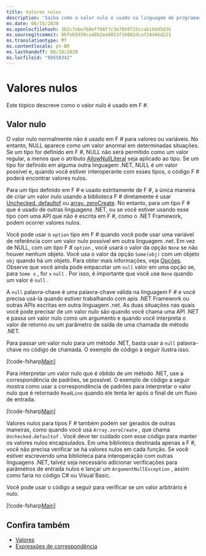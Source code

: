 ```yaml
---
title: Valores nulos
description: 'Saiba como o valor nulo é usado na linguagem de programação F #.'
ms.date: 08/15/2020
ms.openlocfilehash: 3b2c7ebe7b8eff08f7c3e76b9715ccab1bbd5d36
ms.sourcegitcommit: 8bfeb5930ca48b2ee6053f16082dcaf24d46d221
ms.translationtype: MT
ms.contentlocale: pt-BR
ms.lasthandoff: 08/18/2020
ms.locfileid: "88558342"
---
```

# <a name="null-values"></a>Valores nulos

Este tópico descreve como o valor nulo é usado em F #.

## <a name="null-value"></a>Valor nulo

O valor nulo normalmente não é usado em F # para valores ou variáveis. No entanto, NULL aparece como um valor anormal em determinadas situações. Se um tipo for definido em F #, NULL não será permitido como um valor regular, a menos que o atributo [AllowNullLiteral](https://fsharp.github.io/fsharp-core-docs/reference/fsharp-core-allownullliteralattribute.html#Value) seja aplicado ao tipo. Se um tipo for definido em alguma outra linguagem .NET, NULL é um valor possível e, quando você estiver interoperante com esses tipos, o código F # poderá encontrar valores nulos.

Para um tipo definido em F # e usado estritamente de F #, a única maneira de criar um valor nulo usando a biblioteca F # diretamente é usar [Unchecked. defaultof](https://fsharp.github.io/fsharp-core-docs/reference/fsharp-core-operators-unchecked.html#defaultof) ou [array. zeroCreate](https://fsharp.github.io/fsharp-core-docs/reference/fsharp-collections-arraymodule.html#zeroCreate). No entanto, para um tipo F # que é usado de outras linguagens .NET, ou se você estiver usando esse tipo com uma API que não é escrita em F #, como o .NET Framework, podem ocorrer valores nulos.

Você pode usar o `option` tipo em F # quando você pode usar uma variável de referência com um valor nulo possível em outra linguagem .net. Em vez de NULL, com um tipo F # `option` , você usará o valor da opção `None` se não houver nenhum objeto. Você usa o valor da opção `Some(obj)` com um objeto `obj` quando há um objeto. Para obter mais informações, veja [Opções](../options.md). Observe que você ainda pode empacotar um `null` valor em uma opção se, para `Some x` , for `x` `null` . Por isso, é importante que você use `None` quando um valor é `null` .

A `null` palavra-chave é uma palavra-chave válida na linguagem F # e você precisa usá-la quando estiver trabalhando com apis .NET Framework ou outras APIs escritas em outra linguagem .net. As duas situações nas quais você pode precisar de um valor nulo são quando você chama uma API .NET e passa um valor nulo como um argumento e quando você interpreta o valor de retorno ou um parâmetro de saída de uma chamada de método .NET.

Para passar um valor nulo para um método .NET, basta usar a `null` palavra-chave no código de chamada. O exemplo de código a seguir ilustra isso.

[!code-fsharp[Main](~/samples/snippets/fsharp/lang-ref-1/snippet701.fs)]

Para interpretar um valor nulo que é obtido de um método .NET, use a correspondência de padrões, se possível. O exemplo de código a seguir mostra como usar a correspondência de padrões para interpretar o valor nulo que é retornado `ReadLine` quando ele tenta ler após o final de um fluxo de entrada.

[!code-fsharp[Main](~/samples/snippets/fsharp/lang-ref-1/snippet702.fs)]

Valores nulos para tipos F # também podem ser gerados de outras maneiras, como quando você usa `Array.zeroCreate` , que chama `Unchecked.defaultof` . Você deve ter cuidado com esse código para manter os valores nulos encapsulados. Em uma biblioteca destinada apenas a F #, você não precisa verificar se há valores nulos em cada função. Se você estiver escrevendo uma biblioteca para interoperação com outras linguagens .NET, talvez seja necessário adicionar verificações para parâmetros de entrada nulos e lançar um `ArgumentNullException` , assim como faria no código C# ou Visual Basic.

Você pode usar o código a seguir para verificar se um valor arbitrário é nulo.

[!code-fsharp[Main](~/samples/snippets/fsharp/lang-ref-1/snippet703.fs)]

## <a name="see-also"></a>Confira também

- [Valores](index.md)
- [Expressões de correspondência](../match-expressions.md)
